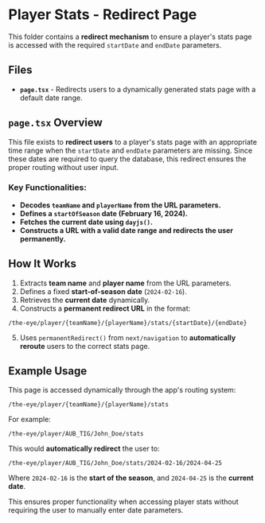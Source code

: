 # Player Stats - Redirect Page

This folder contains a **redirect mechanism** to ensure a player's stats page is accessed with the required `startDate` and `endDate` parameters.

## Files

- **`page.tsx`** - Redirects users to a dynamically generated stats page with a default date range.

## `page.tsx` Overview

This file exists to **redirect users** to a player's stats page with an appropriate time range when the `startDate` and `endDate` parameters are missing. Since these dates are required to query the database, this redirect ensures the proper routing without user input.

### Key Functionalities:

- **Decodes `teamName` and `playerName` from the URL parameters.**
- **Defines a `startOfSeason` date (February 16, 2024).**
- **Fetches the current date using `dayjs()`.**
- **Constructs a URL with a valid date range and redirects the user permanently.**

## How It Works

1. Extracts **team name** and **player name** from the URL parameters.
2. Defines a fixed **start-of-season date** (`2024-02-16`).
3. Retrieves the **current date** dynamically.
4. Constructs a **permanent redirect URL** in the format:

```
/the-eye/player/{teamName}/{playerName}/stats/{startDate}/{endDate}
```

5. Uses `permanentRedirect()` from `next/navigation` to **automatically reroute** users to the correct stats page.

## Example Usage

This page is accessed dynamically through the app's routing system:

```
/the-eye/player/{teamName}/{playerName}/stats
```

For example:

```
/the-eye/player/AUB_TIG/John_Doe/stats
```

This would **automatically redirect** the user to:

```
/the-eye/player/AUB_TIG/John_Doe/stats/2024-02-16/2024-04-25
```

Where `2024-02-16` is the **start of the season**, and `2024-04-25` is the **current date**.

This ensures proper functionality when accessing player stats without requiring the user to manually enter date parameters.

